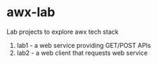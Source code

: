 # awx-lab
Lab projects to explore awx tech stack
1. lab1 - a web service providing GET/POST APIs
1. lab2 - a web client that requests web service


